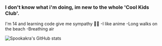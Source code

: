 ### I don't know what i'm doing, im new to the whole 'Cool Kids Club'.
I'm 14 and learning code give me sympathy 🥺🙏 
  -I like anime 
  -Long walks on the beach
  -Breathing air 

![Spookakra's GitHub stats](https://github-readme-stats.vercel.app/api?username=Spookakra&show_icons=true&theme=radical)


